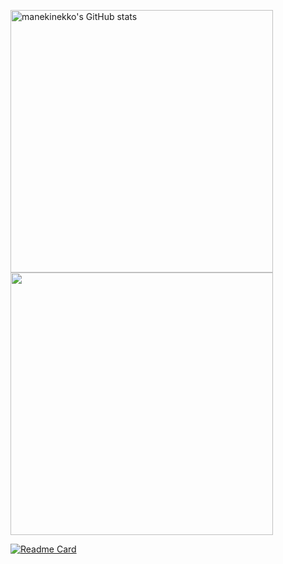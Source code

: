 <!--<p aligh="left"> 
<a href="http://www.github.com/Altair200333"> <img src="https://github-readme-stats-one-gules.vercel.app/api?username=Altair200333&hide=contribs,prs&theme=tokyonight&count_private=true" height="130px" />
</a><nobr><a href="http://www.github.com/Altair200333"> <img src="https://github-readme-streak-stats.herokuapp.com/?user=Altair200333&theme=tokyonight&count_private=true" height="130px" /></a>
</p>-->

<p aligh="left"> <a href="http://www.github.com/Altair200333"><img src="https://github-readme-stats.vercel.app/api?username=Altair200333&show_icons=true&hide=&count_private=true&theme=tokyonight" alt="manekinekko's GitHub stats" width="420px" /></a> <a href="http://www.github.com/Altair200333"><img src="https://github-readme-streak-stats.herokuapp.com/?user=Altair200333&theme=tokyonight" width="420px" /></a> </p>

[![Readme Card](https://github-readme-stats.vercel.app/api/pin/?username=Altair200333&repo=AloyEngine&theme=tokyonight)](https://github.com/Altair200333/AloyEngine)


